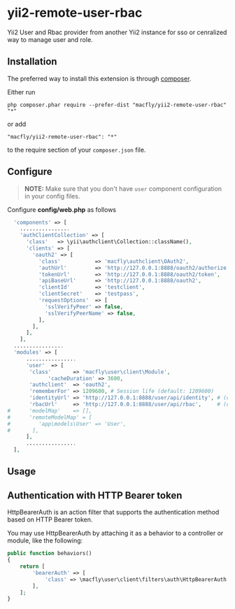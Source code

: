 # yii2-remote-user-rbac

Yii2 User and Rbac provider from another Yii2 instance for sso or cenralized way to manage user and role.

Installation
------------

The preferred way to install this extension is through [composer](http://getcomposer.org/download/).

Either run

```
php composer.phar require --prefer-dist "macfly/yii2-remote-user-rbac" "*"
```

or add

```
"macfly/yii2-remote-user-rbac": "*"
```

to the require section of your `composer.json` file.

Configure
------------

> **NOTE:** Make sure that you don't have `user` component configuration in your config files.

Configure **config/web.php** as follows

```php
  'components' => [
    ................
    'authClientCollection' => [
      'class'   => \yii\authclient\Collection::className(),
      'clients' => [
        'oauth2' => [
          'class'           => 'macfly\authclient\OAuth2',
          'authUrl'         => 'http://127.0.0.1:8888/oauth2/authorize',
          'tokenUrl'        => 'http://127.0.0.1:8888/oauth2/token',
          'apiBaseUrl'      => 'http://127.0.0.1:8888/oauth2',
          'clientId'        => 'testclient',
          'clientSecret'    => 'testpass',
          'requestOptions'  => [
            'sslVerifyPeer' => false,
            'sslVerifyPeerName' => false,
          ],
        ],
      ],
    ],
  ................
  'modules' => [
      ................
      'user'  => [
       'class'       => 'macfly\user\client\Module',
			 'cacheDuration' => 3600,
       'authclient'  => 'oauth2',
       'rememberFor' => 1209600, # Session life (default: 1209600)
       'identityUrl' => 'http://127.0.0.1:8888/user/api/identity', # (optional)
       'rbacUrl'     => 'http://127.0.0.1:8888/user/api/rbac',     # (optional)
#      'modelMap'    => [],
#      'remoteModelMap' = [
#         'app\models\User' => 'User',
#       ],
      ],
      ................
  ],
```

Usage
------------

Authentication with HTTP Bearer token
------------

HttpBearerAuth is an action filter that supports the authentication method based on HTTP Bearer token.

You may use HttpBearerAuth by attaching it as a behavior to a controller or module, like the following:

```php
public function behaviors()
{
    return [
        'bearerAuth' => [
            'class' => \macfly\user\client\filters\auth\HttpBearerAuth::className(),
        ],
    ];
}
```
